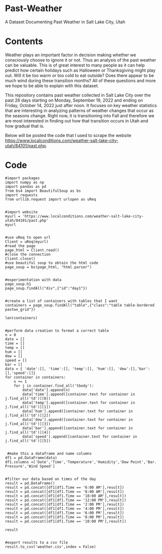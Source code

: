 # Past-Weather
A Dataset Documenting Past Weather in Salt Lake City, Utah

# Contents
Weather plays an important factor in decision making whether we consciously choose to ignore it or not. Thus an analysis of the past weather can be valuable. This is of great interest to many people as it can help predict how certain holidays such as Halloween or Thanksgiving might play out. Will it be too warm or too cold to eat outside? Does there appear to be much wind during these transition months? All of these questions and more we hope to be able to explain with this dataset. 



This repository contains past weather collected in Salt Lake City over the past 26 days starting on Monday, September 19, 2022 and ending on Friday, October 14, 2022 just after noon. It focuses on key weather statistics that are interesting in analyzing patterns of weather changes that occur as the seasons change. Right now, it is transitioning into Fall and therefore we are most interested in finding out how that transition occurs in Utah and how gradual that is.

Below will be posted the code that I used to scrape the website https://www.localconditions.com/weather-salt-lake-city-utah/84101/past.php. 

# Code 
```
#import packages
import numpy as np
import pandas as pd
from bs4 import BeautifulSoup as bs
import requests
from urllib.request import urlopen as uReq 


#import website
myurl = 'https://www.localconditions.com/weather-salt-lake-city-utah/84101/past.php'
myurl


#use uReq to open url
Client = uReq(myurl)
#read the page
page_html = Client.read()
#close the connection
Client.close()
#use beautiful soup to obtain the html code
page_soup = bs(page_html, "html.parser")


#experimentation with data
page_soup.h1
page_soup.findAll("div",{"id":"day1"})


#create a list of containers with tables that I want
containers = page_soup.findAll("table",{"class":"table table-bordered pastwx_grid"})

len(containers)


#perform data creation to format a correct table
n = 0
date = []
time = []
temp = []
hum = []
dew = []
speed = []
bar = []
data = { 'date':[], 'time':[], 'temp':[], 'hum':[], 'dew':[],'bar':[],'speed':[]}
for container in containers:
    n += 1
    for j in container.find_all('tbody'):
        data['date'].append(n)
        data['time'].append([container.text for container in j.find_all('td')][0])
        data['temp'].append([container.text for container in j.find_all('td')][1])
        data['hum'].append([container.text for container in j.find_all('td')][2])
        data['dew'].append([container.text for container in j.find_all('td')][3])
        data['bar'].append([container.text for container in j.find_all('td')][4])
        data['speed'].append([container.text for container in j.find_all('td')][5])
   
   
 #make this a dataframe and name columns  
df1 = pd.DataFrame(data)
df1.columns =['Date','Time','Temperature','Humidity','Dew Point','Bar. Pressure','Wind Speed']
   
   
#filter our data based on times of the day   
result = pd.DataFrame()
result = pd.concat([df1[df1.Time == '6:00 AM'],result])
result = pd.concat([df1[df1.Time == '8:00 AM'],result])
result = pd.concat([df1[df1.Time == '10:00 AM'],result])
result = pd.concat([df1[df1.Time == '12:00 PM'],result])
result = pd.concat([df1[df1.Time == '2:00 PM'],result])
result = pd.concat([df1[df1.Time == '4:00 PM'],result])
result = pd.concat([df1[df1.Time == '6:00 PM'],result])
result = pd.concat([df1[df1.Time == '8:00 PM'],result])
result = pd.concat([df1[df1.Time == '10:00 PM'],result])

result


#export results to a csv file
result.to_csv('weather.csv',index = False)


```

